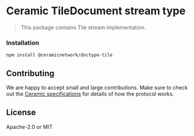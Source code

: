 # Ceramic TileDocument stream type

> This package contains Tile stream implementation.

### Installation
```shell
npm install @ceramicnetwork/doctype-tile
```

## Contributing
We are happy to accept small and large contributions. Make sure to check out the [Ceramic specifications](https://github.com/ceramicnetwork/specs) for details of how the protocol works.

## License

Apache-2.0 or MIT